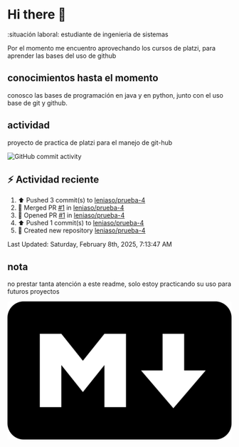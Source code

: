 # Hi there 👋

:situación laboral: estudiante de ingenieria de sistemas

Por el momento me encuentro aprovechando los cursos de platzi, para aprender las bases del uso de github

## conocimientos hasta el momento

conosco las bases de programación en java y en python, junto con el uso base de git y github.


## actividad 

proyecto de practica de platzi para el manejo de git-hub

![GitHub commit activity](https://img.shields.io/github/commit-activity/m/leniaso/de-platzi-1)



## :zap: Actividad reciente
<!--RECENT_ACTIVITY:start-->
1. ⬆️ Pushed 3 commit(s) to [leniaso/prueba-4](https://github.com/leniaso/prueba-4)<br>
2. 🎉 Merged PR [#1](https://github.com/leniaso/prueba-4/pull/1) in [leniaso/prueba-4](https://github.com/leniaso/prueba-4)<br>
3. 💪 Opened PR [#1](https://github.com/leniaso/prueba-4/pull/1) in [leniaso/prueba-4](https://github.com/leniaso/prueba-4)<br>
4. ⬆️ Pushed 1 commit(s) to [leniaso/prueba-4](https://github.com/leniaso/prueba-4)<br>
5. 📔 Created new repository [leniaso/prueba-4](https://github.com/leniaso/prueba-4)<br>
<!--RECENT_ACTIVITY:end-->
<!--RECENT_ACTIVITY:last_update-->
Last Updated: Saturday, February 8th, 2025, 7:13:47 AM
<!--RECENT_ACTIVITY:last_update_end-->

## nota

no prestar tanta atención a este readme, solo estoy practicando su uso para futuros proyectos

![Markdown page](/images/markdown-image.png)
